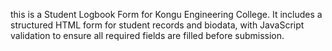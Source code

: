 this is a Student Logbook Form for Kongu Engineering College. It includes a structured HTML form for student records and biodata, with JavaScript validation to ensure all required fields are filled before submission.
